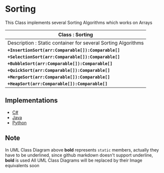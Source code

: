 # Sorting
This Class implements several Sorting Algorithms which works on Arrays

| Class : Sorting                        |
| ---------------------------------------|
| Description : Static container for several Sorting Algorithms |
| __`+InsertionSort(arr:Comparable[]):Comparable[]`__ |
| __`+SelectionSort(arr:Comparable[]):Comparable[]`__ |
| __`+BubbleSort(arr:Comparable[]):Comparable[]`__ |
| __`+QuickSort(arr:Comparable[]):Comparable[]`__ |
| __`+MergeSort(arr:Comparable[]):Comparable[]`__ |
| __`+HeapSort(arr:Comparable[]):Comparable[]`__|


## Implementations
* [C#](https://github.com/OpenWeavers/OpenAlgorithm/blob/master/CSharp/Algorithm/Sort.cs)
* [Java](https://github.com/OpenWeavers/OpenAlgorithm/blob/master/Java/src/org/openalgorithm/Sort.java)
* [Python](https://github.com/OpenWeavers/OpenAlgorithm/blob/master/Python/AnalysisTest/sorting.py)

## Note
In UML Class Diagram above __bold__ represents `static` members, actually they have to be underlined, since github markdown doesn't support underline, __bold__ is used
All UML Class Diagrams will be replaced by their Image equivalents soon
